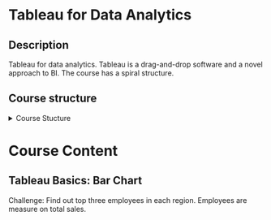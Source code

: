 # Tableau for Data Analytics

## Description

Tableau for data analytics. Tableau is a drag-and-drop software and a novel approach to BI. The course has a spiral structure.

## Course structure

<details>
<summary>Course Stucture</summary>

1. Get Started
   1. Course Overview
   2. Installation
   3. Exercise
2. Tableau Basics: Bar Chart
   1. Business Challenge
   2. Connecting Tableau to Data
   3. Navigating Tableau
   4. Creating **calculated fields**
   5. Adding colors
   6. Adding labels and formatting
   7. Exporting worksheet
   8. Get the Viz
3. Time Series, Aggregation and Filters
   1. Intro
   2. Working with Data Extracts in Tableau
   3. Working with Time Series
   4. Understanding Aggregation, Granularity, and Level of Detail
   5. Creating an area Chart & Learning about Highlighting
   6. Adding a Filter and Quick Filter
4. Maps, Scatterplots, and Dashboards
   1. Intro
   2. Joining Data
   3. Creating a Map, Working with Hierarchies
   4. Creating a Scatter Plot, Applying Filters to Multiple Worksheets
   5. Create Dashboard
   6. Add an Interactive Action - Filter
   7. Add an Interactive Action - Highlighting
5. Joining and Blending Data, Dual Axis Charts
   1. Intro
   2. Joins
   3. Joins with Dups
   4. Joining on Multiple Fields
   5. Data Blending in Tableau
   6. Joining Data vs Blending Data in Tableau
   7. Dual Axis Chart
   8. Creating Calculated Fields in a Blend
   9. Recap
6.  Table Calculations: Advanced Dashboards, Storytelling
    1.  Intro
    2.  Downloading the Dataset and Connecting Tableau
    3.  Mapping: How to Set Geographical Roles
    4.  Creating Table Calculations For Gender
    5.  Creating Bind and Distributions for Age
    6.  Leveraging the power of Parameters
    7.  How to create a Tree map chart
    8.  Creating a customer segmentation dashboard
    9.  Advanced dashboard interactivity and coloring
    10. Analyzing the Customer Segmentation Dashboard
    11. Creating a Storyline
7.  Advanced Data Preparation
    1.  Intro
    2.  What Format you Data Should Be in
    3.  Data Interpreter
    4.  Pivot
    5.  Splitting a Column into Multiple Columns
    6.  Metadata Grid
    7.  Fixing Geographical Data Errors
8.  What's New in Tableau 10
    1.  Section intro
    2.  Challenge: Startup Expansion Analytics
    3.  **Custom Territories** via Groups
    4.  Custom Territories via Geographic Roles
    5.  Adding highlighter
    6.  **Clustering** in Tableau 10
    7.  **Cross-database Joins**
    8.  Modeling with Clusters
    9.  Saving your clusters
    10. New Design Features
    11. Mobile Features
    12. Recap
9.  Conclusion

</details>

# Course Content

## Tableau Basics: Bar Chart

Challenge: Find out top three employees in each region. Employees are measure on total sales.
